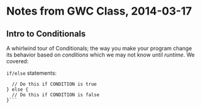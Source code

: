 Notes from GWC Class, 2014-03-17
================================

Intro to Conditionals
---------------------

A whirlwind tour of Conditionals; the way you make your program change its
behavior based on *conditions* which we may not know until *runtime*. We covered:

`if/else` statements:
```if (CONDITION) {
  // Do this if CONDITION is true
} else {
  // Do this if CONDITION is false
}```